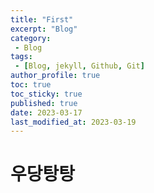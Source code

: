 ```yaml
---
title: "First"
excerpt: "Blog"
category: 
 - Blog
tags:
 - [Blog, jekyll, Github, Git]
author_profile: true
toc: true
toc_sticky: true
published: true
date: 2023-03-17
last_modified_at: 2023-03-19
---
```



# 우당탕탕
